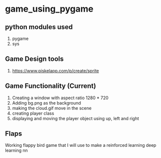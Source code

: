 # game_using_pygame

## python modules used 
1. pygame
2. sys

## Game Design tools
1. https://www.piskelapp.com/p/create/sprite

## Game Functionality (Current)
1. Creating a window with aspect ratio 1280 * 720
2. Adding bg.png as the background
3. making the cloud.gif move in the scene
4. creating player class 
5. displaying and moving the player object using up, left and right
 
## Flaps
Working flappy bird game that I will use to make a reinforced learning deep learning nn
